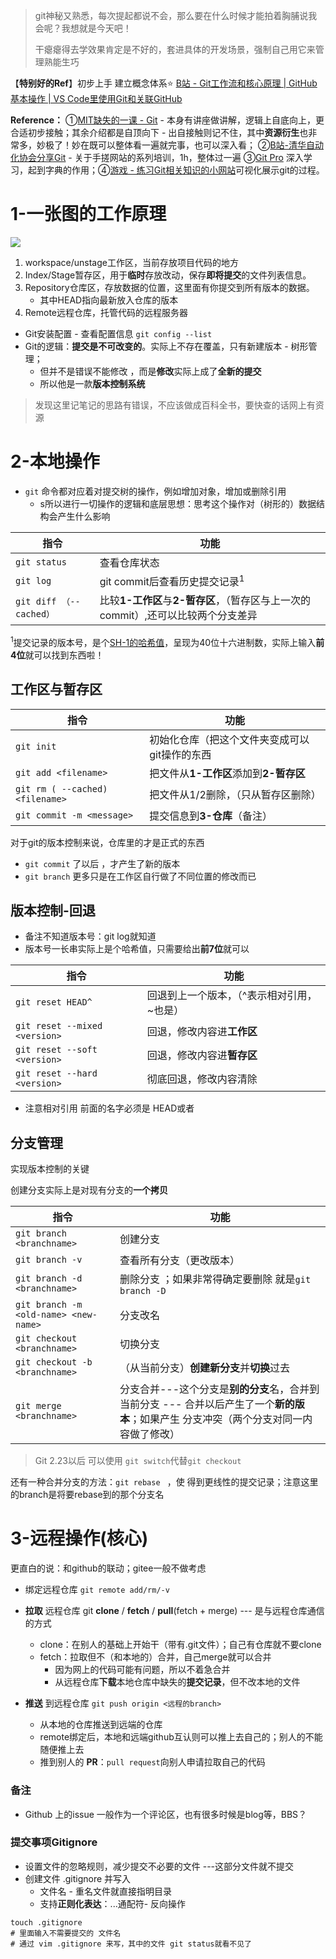 > git神秘又熟悉，每次提起都说不会，那么要在什么时候才能拍着胸脯说我会呢？我想就是今天吧！
>
> 干瘪瘪得去学效果肯定是不好的，套进具体的开发场景，强制自己用它来管理熟能生巧

【**特别好的Ref**】初步上手 建立概念体系⭐️ [B站 - Git工作流和核心原理 | GitHub基本操作 | VS Code里使用Git和关联GitHub](https://www.bilibili.com/video/BV1r3411F7kn/?share_source=copy_web&vd_source=fc58db99551d5dde52430792ddbb9243)

**Reference：** ①[MIT缺失的一课 - Git](https://missing-semester-cn.github.io/2020/version-control/) - 本身有讲座做讲解，逻辑上自底向上，更合适初步接触；其余介绍都是自顶向下 - 出自接触则记不住，其中**资源衍生**也非常多，妙极了！妙在既可以整体看一遍就完事，也可以深入看； ②[B站-清华自动化协会分享Git](https://www.bilibili.com/video/BV1Ab411Q7JW/?share_source=copy_web&vd_source=fc58db99551d5dde52430792ddbb9243) - 关于手搓网站的系列培训，1h，整体过一遍 ③[Git Pro](https://git-scm.com/book/en/v2) 深入学习，起到字典的作用；④[游戏 - 练习Git相关知识的小网站](https://learngitbranching.js.org/?locale=zh_CN&NODEMO=)可视化展示git的过程。





# 1-一张图的工作原理

<img src = 'https://s3.bmp.ovh/imgs/2023/05/17/9d406ba609998c2d.png' >

1. workspace/unstage工作区，当前存放项目代码的地方
2. Index/Stage暂存区，用于**临时**存放改动，保存**即将提交**的文件列表信息。
3. Repository仓库区，存放数据的位置，这里面有你提交到所有版本的数据。
   + 其中HEAD指向最新放入仓库的版本
4. Remote远程仓库，托管代码的远程服务器

+ Git安装配置  - 查看配置信息 `git config --list`
+ Git的逻辑：**提交是不可改变的**。实际上不存在覆盖，只有新建版本 - 树形管理；
  + 但并不是错误不能修改 ，而是**修改**实际上成了**全新的提交**
  + 所以他是一款**版本控制系统**




> 发现这里记笔记的思路有错误，不应该做成百科全书，要快查的话网上有资源

# 2-本地操作

+ `git` 命令都对应着对提交树的操作，例如增加对象，增加或删除引用
  + s所以进行一切操作的逻辑和底层思想：思考这个操作对（树形的）数据结构会产生什么影响

| 指令                    | 功能                                                         |
| ----------------------- | ------------------------------------------------------------ |
| `git status`            | 查看仓库状态                                                 |
| `git log`               | git commit后查看历史提交记录$^1$                             |
| `git diff （--cached）` | 比较**1-工作区**与**2-暂存区**，（暂存区与上一次的commit）,还可以比较两个分支差异 |

$^1$提交记录的版本号，是个[SH-1的哈希值](https://baike.baidu.com/item/SHA-1/1699692)，呈现为40位十六进制数，实际上输入**前4位**就可以找到东西啦！

## 工作区与暂存区

| 指令                            | 功能                                          |
| ------------------------------- | --------------------------------------------- |
| `git init`                      | 初始化仓库（把这个文件夹变成可以git操作的东西 |
| `git add <filename>`            | 把文件从**1-工作区**添加到**2-暂存区**        |
| `git rm ( --cached) <filename>` | 把文件从1/2删除，（只从暂存区删除）           |
| `git commit -m <message>`       | 提交信息到**3-仓库**（备注）                  |

对于git的版本控制来说，仓库里的才是正式的东西

+ `git commit` 了以后 ，才产生了新的版本
+ `git branch` 更多只是在工作区自行做了不同位置的修改而已



## 版本控制-回退

+ 备注不知道版本号：git log就知道
+ 版本号一长串实际上是个哈希值，<version>只需要给出**前7位**就可以

| 指令                          | 功能                                            |
| ----------------------------- | ----------------------------------------------- |
| `git reset HEAD^`             | 回退到上一个版本，（^表示相对引用，~<num>也是） |
| `git reset --mixed <version>` | 回退，修改内容进**工作区**                      |
| `git reset --soft <version>`  | 回退，修改内容进**暂存区**                      |
| `git reset --hard <version>`  | 彻底回退，修改内容清除                          |

+ 注意相对引用 前面的名字必须是 HEAD或者<branchname>

## 分支管理

实现版本控制的关键

创建分支实际上是对现有分支的**一个拷贝**

| 指令                                  | 功能                                                         |
| ------------------------------------- | ------------------------------------------------------------ |
| `git branch <branchname>`             | 创建分支                                                     |
| `git branch -v`                       | 查看所有分支（更改版本）                                     |
| `git branch -d <branchname>`          | 删除分支 ；如果非常得确定要删除 就是`git branch -D`          |
| `git branch -m <old-name> <new-name>` | 分支改名                                                     |
| `git checkout <branchname>`           | 切换分支                                                     |
| `git checkout -b <branchname>`        | （从当前分支）**创建新分支**并**切换**过去                   |
| `git merge <branchname>`              | 分支合并---这个分支是**别的分支**名，合并到当前分支 --- 合并以后产生了一个**新的版本**；如果产生 分支冲突（两个分支对同一内容做了修改） |

> Git 2.23以后 可以使用 `git switch`代替`git checkout`

还有一种合并分支的方法：`git rebase `	<branchname>，使 得到更线性的提交记录；注意这里的branch是将要rebase到的那个分支名



# 3-远程操作(核心)

更直白的说：和github的联动；gitee一般不做考虑

+ 绑定远程仓库 `git remote add/rm/-v`
+ **拉取** 远程仓库 git **clone** / **fetch** / **pull**(fetch + merge)  --- 是与远程仓库通信的方式

  + clone：在别人的基础上开始干（带有.git文件）；自己有仓库就不要clone
  + fetch：拉取但不（和本地的）合并，自己merge就可以合并
    + 因为网上的代码可能有问题，所以不着急合并
    + 从远程仓库**下载**本地仓库中缺失的**提交记录**，但不改本地的文件

+ **推送** 到远程仓库 `git push origin <远程的branch>`

  + 从本地的仓库推送到远端的仓库
  + remote绑定后，本地和远端github互认则可以推上去自己的；别人的不能随便推上去
  + 推到别人的 **PR**：`pull request`向别人申请拉取自己的代码 

  

### 备注

+ Github 上的issue 一般作为一个评论区，也有很多时候是blog等，BBS？



### 提交事项Gitignore

+ 设置文件的忽略规则，减少提交不必要的文件 ---这部分文件就不提交
+ 创建文件 .gitignore 并写入
  + 文件名  -  重名文件就直接指明目录
  + 支持**正则化表达**：...通配符- 反向操作

```shell
touch .gitignore
# 里面输入不需要提交的 文件名
# 通过 vim .gitignore 来写，其中的文件 git status就看不见了
```









